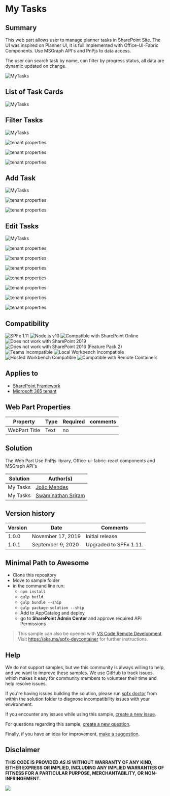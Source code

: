 # My Tasks 

## Summary

This web part allows user to manage planner tasks in SharePoint Site. The UI was inspired on Planner UI, it is full implemented with Office-UI-Fabric Components. Use MSGraph API's and PnPjs to data access.

The user can search task by name, can filter by progress status, all data are dynamic updated on change.

![MyTasks](./assets/MyTasks.gif)

## List of Task Cards

![MyTasks](./assets/screen1.png)

## Filter Tasks

![MyTasks](./assets/screen2.png)  

![tenant properties](./assets/screen3.png)  

![tenant properties](./assets/screen4.png) 

![tenant properties](./assets/screen5.png)  

## Add Task  
  
![MyTasks](./assets/AddTask.gif)


![tenant properties](./assets/screen6.png)  

![tenant properties](./assets/screen7.png)  

## Edit Tasks

![MyTasks](./assets/EditTask.gif)

![tenant properties](./assets/screen8.png)  
  
![tenant properties](./assets/screen9.png)  
  
![tenant properties](./assets/screen10.png)  

![tenant properties](./assets/screen11.png)  

![tenant properties](./assets/screen12.png)  

![tenant properties](./assets/screen13.png)  

![tenant properties](./assets/screen14.png)  
 

## Compatibility

![SPFx 1.11](https://img.shields.io/badge/SPFx-1.11.0-green.svg)
![Node.js v10](https://img.shields.io/badge/Node.js-v10-green.svg)
![Compatible with SharePoint Online](https://img.shields.io/badge/SharePoint%20Online-Compatible-green.svg)
![Does not work with SharePoint 2019](https://img.shields.io/badge/SharePoint%20Server%202019-Incompatible-red.svg "SharePoint Server 2019 requires SPFx 1.4.1 or lower")
![Does not work with SharePoint 2016 (Feature Pack 2)](https://img.shields.io/badge/SharePoint%20Server%202016%20(Feature%20Pack%202)-Incompatible-red.svg "SharePoint Server 2016 Feature Pack 2 requires SPFx 1.1")
![Teams Incompatible](https://img.shields.io/badge/Teams-Incompatible-lightgrey.svg)
![Local Workbench Incompatible](https://img.shields.io/badge/Local%20Workbench-Incompatible-red.svg "This solution requires access to the user's tasks")
![Hosted Workbench Compatible](https://img.shields.io/badge/Hosted%20Workbench-Compatible-green.svg)
![Compatible with Remote Containers](https://img.shields.io/badge/Remote%20Containers-Compatible-green.svg)

## Applies to

* [SharePoint Framework](https://learn.microsoft.com/sharepoint/dev/spfx/sharepoint-framework-overview)
* [Microsoft 365 tenant](https://learn.microsoft.com/sharepoint/dev/spfx/set-up-your-development-environment)

## Web Part Properties
 
Property |Type|Required| comments
--------------------|----|--------|----------
WebPart Title| Text| no|
 

## Solution

The Web Part Use PnPjs library, Office-ui-fabric-react components and MSGraph API's

Solution|Author(s)
--------|---------
My Tasks |[João Mendes](https://github.com/joaojmendes)
My Tasks |[Swaminathan Sriram](https://github.com/Swaminathan-Sriram)

## Version history

Version|Date|Comments
-------|----|--------
1.0.0|November 17, 2019|Initial release
1.0.1|September 9, 2020|Upgraded to SPFx 1.11.

## Minimal Path to Awesome

- Clone this repository
- Move to sample folder
- in the command line run:
  - `npm install`
  - `gulp build`
  - `gulp bundle --ship`
  - `gulp package-solution --ship`
  - Add to AppCatalog and deploy
  - go to **SharePoint Admin Center** and approve required API Permissions

>  This sample can also be opened with [VS Code Remote Development](https://code.visualstudio.com/docs/remote/remote-overview). Visit https://aka.ms/spfx-devcontainer for further instructions.

## Help

We do not support samples, but we this community is always willing to help, and we want to improve these samples. We use GitHub to track issues, which makes it easy for  community members to volunteer their time and help resolve issues.

If you're having issues building the solution, please run [spfx doctor](https://pnp.github.io/cli-microsoft365/cmd/spfx/spfx-doctor/) from within the solution folder to diagnose incompatibility issues with your environment.

If you encounter any issues while using this sample, [create a new issue](https://github.com/pnp/sp-dev-fx-webparts/issues/new?assignees=&labels=Needs%3A+Triage+%3Amag%3A%2Ctype%3Abug-suspected%2Csample%3A%20react-mytasks&template=bug-report.yml&sample=react-mytasks&authors=@joaojmendes%20@Swaminathan-Sriram&title=react-mytasks%20-%20).

For questions regarding this sample, [create a new question](https://github.com/pnp/sp-dev-fx-webparts/issues/new?assignees=&labels=Needs%3A+Triage+%3Amag%3A%2Ctype%3Aquestion%2Csample%3A%20react-mytasks&template=question.yml&sample=react-mytasks&authors=@joaojmendes%20@Swaminathan-Sriram&title=react-mytasks%20-%20).

Finally, if you have an idea for improvement, [make a suggestion](https://github.com/pnp/sp-dev-fx-webparts/issues/new?assignees=&labels=Needs%3A+Triage+%3Amag%3A%2Ctype%3Aenhancement%2Csample%3A%20react-mytasks&template=question.yml&sample=react-mytasks&authors=@joaojmendes%20@Swaminathan-Sriram&title=react-mytasks%20-%20).


## Disclaimer

**THIS CODE IS PROVIDED *AS IS* WITHOUT WARRANTY OF ANY KIND, EITHER EXPRESS OR IMPLIED, INCLUDING ANY IMPLIED WARRANTIES OF FITNESS FOR A PARTICULAR PURPOSE, MERCHANTABILITY, OR NON-INFRINGEMENT.**


<img src="https://pnptelemetry.azurewebsites.net/sp-dev-fx-webparts/samples/react-mytasks" />
